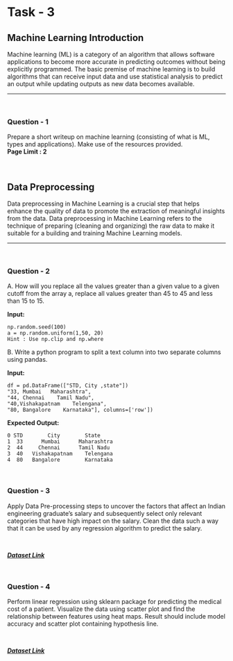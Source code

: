 # Task - 3

## Machine Learning Introduction

Machine learning (ML) is a category of an algorithm that allows software applications to become more accurate in predicting outcomes without being explicitly programmed. The basic premise of machine learning is to build algorithms that can receive input data and use statistical analysis to predict an output while updating outputs as new data becomes available.

<hr>
<br>

### Question - 1
Prepare a short writeup on machine learning (consisting of what is ML, types and applications). Make use of the resources provided. <br>
**Page Limit : 2**

<br>

## Data Preprocessing
Data preprocessing in Machine Learning is a crucial step that helps enhance the quality of data to promote the extraction of meaningful insights from the data. Data preprocessing in Machine Learning refers to the technique of preparing (cleaning and organizing) the raw data to make it suitable for a building and training Machine Learning models.

<hr>
<br>

### Question - 2
A. How will you replace all the values greater than a given value to a given cutoff from the array a, replace all values greater than 45 to 45 and less than 15 to 15.

**Input:** <br>
```
np.random.seed(100) 
a = np.random.uniform(1,50, 20) 
Hint : Use np.clip and np.where
```


B. Write a python program to split a text column into two separate columns using pandas.

**Input:** <br>
```
df = pd.DataFrame(["STD, City ,state"]) 
"33, Mumbai   Maharashtra", 
"44, Chennai    Tamil Nadu", 
"40,Vishakapatnam    Telengana", 
"80, Bangalore    Karnataka"], columns=['row'])
```

**Expected Output:** <br>
```
0 STD        City        State 
1  33      Mumbai      Maharashtra 
2  44     Chennai      Tamil Nadu 
3  40   Vishakapatnam    Telengana 
4  80   Bangalore        Karnataka 
```

<br>

### Question - 3
Apply Data Pre-processing steps to uncover the factors that affect an Indian engineering graduate’s salary and subsequently select only relevant categories that have high impact on the salary. Clean the data such a way that it can be used by any regression algorithm to predict the salary.

<br>

[___Dataset Link___](https://www.kaggle.com/datasets/manishkc06/engineering-graduate-salary-prediction)

<br>

### Question - 4
Perform linear regression using sklearn package for predicting the medical cost of a patient. Visualize the data using scatter plot and find the relationship between features using heat maps. Result should include model accuracy and scatter plot containing hypothesis line.

<br>

[___Dataset Link___](https://www.kaggle.com/datasets/mirichoi0218/insurance?select=insurance.csv)




